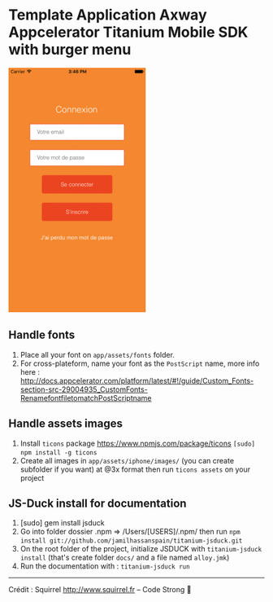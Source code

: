 # Template Application Axway Appcelerator Titanium Mobile SDK with burger menu

![Template Titanium mobile burger menu](https://github.com/SquirrelMobile/titanium-template-burger/blob/master/screens/animated.gif?raw=true "Template Titanium mobile burger menu")

## Handle fonts

1. Place all your font on `app/assets/fonts` folder.
2. For cross-plateform, name your font as the `PostScript` name, more info here : http://docs.appcelerator.com/platform/latest/#!/guide/Custom_Fonts-section-src-29004935_CustomFonts-RenamefontfiletomatchPostScriptname

## Handle assets images

1. Install `ticons` package https://www.npmjs.com/package/ticons
`[sudo] npm install -g ticons`
2. Create all images in `app/assets/iphone/images/` (you can create subfolder if you want) at @3x format then run `ticons assets` on your project

## JS-Duck install for documentation

1. [sudo] gem install jsduck
2. Go into folder dossier .npm => /Users/[USERS]/.npm/
then run `npm install git://github.com/jamilhassanspain/titanium-jsduck.git`
3. On the root folder of the project, initialize JSDUCK with `titanium-jsduck install` (that's create folder `docs/` and a file named `alloy.jmk`)
4. Run the documentation with : `titanium-jsduck run`

___

Crédit : Squirrel http://www.squirrel.fr
– Code Strong 🚀

